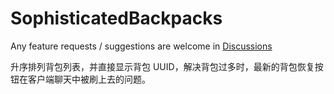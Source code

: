 # SophisticatedBackpacks

Any feature requests / suggestions are welcome in [Discussions](https://github.com/P3pp3rF1y/SophisticatedBackpacks/discussions)

升序排列背包列表，并直接显示背包 UUID，解决背包过多时，最新的背包恢复按钮在客户端聊天中被刷上去的问题。
